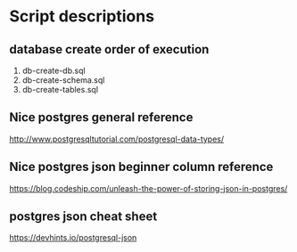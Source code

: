# Script descriptions

## database create order of execution
1. db-create-db.sql
2. db-create-schema.sql
3. db-create-tables.sql

## Nice postgres general reference
http://www.postgresqltutorial.com/postgresql-data-types/

## Nice postgres json beginner column reference
https://blog.codeship.com/unleash-the-power-of-storing-json-in-postgres/

## postgres json cheat sheet
https://devhints.io/postgresql-json
